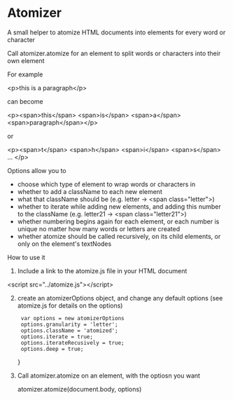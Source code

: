 Atomizer
========

A small helper to atomize HTML documents into elements for every word or character

Call atomizer.atomize for an element to split words or characters into their own element

For example 

&lt;p&gt;this is a paragraph&lt;/p&gt; 

can become

&lt;p&gt;&lt;span&gt;this&lt;/span&gt; &lt;span&gt;is&lt;/span&gt; &lt;span&gt;a&lt;/span&gt; &lt;span&gt;paragraph&lt;/span&gt;&lt;/p&gt;

or

&lt;p&gt;&lt;span&gt;t&lt;/span&gt; &lt;span&gt;h&lt;/span&gt; &lt;span&gt;i&lt;/span&gt; &lt;span&gt;s&lt;/span&gt; ... &lt;/p&gt;

Options allow you to 

* choose which type of element to wrap words or characters in
* whether to add a className to each new element
* what that className should be (e.g. letter -&gt; &lt;span class="letter"&gt;)
* whether to iterate while adding new elements, and adding this number to the className (e.g. letter21 -&gt; &lt;span class="letter21"&gt;)
* whether numbering begins again for each element, or each number is unique no matter how many words or letters are created
* whether atomize should be called recursively, on its child elements, or only on the element's textNodes

How to use it

1. Include a link to the atomize.js file in your HTML document

  &lt;script src="../atomize.js"&gt;&lt;/script&gt;

2. create an atomizerOptions object, and change any default options (see atomize.js for details on the options)

		var options = new atomizerOptions
		options.granularity = 'letter';
		options.className = 'atomized';
		options.iterate = true;
		options.iterateRecusively = true;
		options.deep = true;
		
	}
	
3. Call atomizer.atomize on an element, with the optiosn you want

    atomizer.atomize(document.body, options)
		
